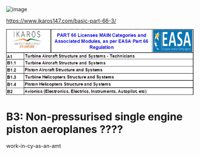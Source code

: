 <img width="651" height="229" alt="image" src="https://github.com/user-attachments/assets/44409f0c-b2ea-41c6-83a0-62a655ad97d6" />

https://www.ikaros147.com/basic-part-66-3/

![Uploading image.png…](./docs/img/ikaros-147-aviation-training-center-trainings-schedule1.jpg)

# B3: Non-pressurised single engine piston aeroplanes ????

work-in-cy-as-an-amt
